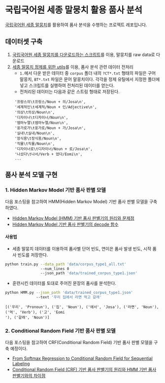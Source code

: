# 국립국어원 세종 말뭉치 활용 품사 분석

[국립국어원 세종 말뭉치](https://ithub.korean.go.kr/user/guide/corpus/guide1.do)를 활용하여 품사 분석을 수행하는 프로젝트 레포입니다.

## 데이터셋 구축

1. [국립국어원 세종 말뭉치를 다운로드하는 스크립트](https://github.com/coolengineer/sejong-corpus)를 이용, 말뭉치를 raw data로 다운로드
1. [세종 말뭉치 정제를 위한 utils](https://github.com/lovit/sejong_corpus_cleaner)를 이용, 품사 분석 관련 데이터 전처리
    * `1.`에서 다운 받은 데이터 중 `corpus` 폴더 내의 `?CT*.txt` 형태의 파일은 구어 말뭉치, `BT*.txt` 파일은 문어 말뭉치이다. 각각을 정제 유틸에서 지정한 폴더에 넣고 스크립트를 실행하여 전처리된 데이터를 얻는다. 
    * 전처리된 데이터는 다음과 같은 스트링 형태로 저장된다.
    ```
     '프랑스의\t프랑스/Noun + 의/Josa\n',
     '세계적인\t세계적/Noun + 인/Adjective\n',
     '의상\t의상/Noun\n',
     '디자이너\t디자이너/Noun\n',
     '엠마누엘\t엠마누엘/Noun\n',
     '웅가로가\t웅가로/Noun + 가/Josa\n',
     '실내\t실내/Noun\n',
     '장식용\t장식용/Noun\n',
     '직물\t직물/Noun\n',
     '디자이너로\t디자이너/Noun + 로/Josa\n',
     '나섰다\t나서/Verb + 었다/Eomi\n',
     ...   
    ```
    
## 품사 분석 모델 구현

### 1. Hidden Markov Model 기반 품사 판별 모델

다음 포스팅을 참고하여 HMM(Hidden Markov Model) 기반 품사 판별 모델을 구축하였다.

* [Hidden Markov Model (HMM) 기반 품사 판별기의 원리와 문제점](https://lovit.github.io/nlp/2018/09/11/hmm_based_tagger/)
* [Hidden Markov Model 기반 품사 판별기의 decode 함수](https://lovit.github.io/nlp/2018/10/23/hmm_based_tagger_tag/)

#### 사용법

* 세종 말뭉치 데이터를 이용하여 품사별 단어 빈도, 연이은 품사 발생 빈도, 시작 품사 빈도를 저장한다.
```bash
python train.py --data_path 'data/corpus_type1_all.txt'
                --num_lines 0
                --json_path 'data/trained_corpus_type1.json'
```

* 훈련시킨 데이터를 토대로 주어진 문장의 품사를 분석한다.
```bash
python HMM.py --json_path 'data/trained_corpus_type1.json'
              --text '우리 집에서 라면 먹고 갈래'
```

```
[('우리', 'Pronoun'), ('집', 'Noun'), ('에서', 'Josa'), ('라면', 'Noun'), ('먹', 'Verb'), ('고', 'Eomi
'), ('갈래', 'Noun')]
```

### 2. Conditional Random Field 기반 품사 판별 모델

다음 포스팅을 참고하여 CRF(Conditional Random Field) 기반 품사 판별 모델을 구축 예정이다.

* [From Softmax Regression to Conditional Random Field for Sequential Labeling](https://lovit.github.io/nlp/machine%20learning/2018/04/24/crf/)
* [Conditional Random Field (CRF) 기반 품사 판별기의 원리와 HMM 기반 품사 판별기와의 차이점](https://lovit.github.io/nlp/2018/09/13/crf_based_tagger/)

